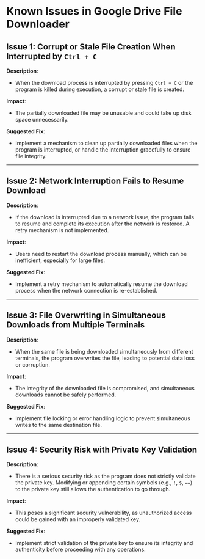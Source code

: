 # Known Issues in Google Drive File Downloader

## Issue 1: Corrupt or Stale File Creation When Interrupted by `Ctrl + C`

**Description**: 
- When the download process is interrupted by pressing `Ctrl + C` or the program is killed during execution, a corrupt or stale file is created.

**Impact**:
- The partially downloaded file may be unusable and could take up disk space unnecessarily.

**Suggested Fix**:
- Implement a mechanism to clean up partially downloaded files when the program is interrupted, or handle the interruption gracefully to ensure file integrity.

---

## Issue 2: Network Interruption Fails to Resume Download

**Description**: 
- If the download is interrupted due to a network issue, the program fails to resume and complete its execution after the network is restored. A retry mechanism is not implemented.

**Impact**:
- Users need to restart the download process manually, which can be inefficient, especially for large files.

**Suggested Fix**:
- Implement a retry mechanism to automatically resume the download process when the network connection is re-established.

---

## Issue 3: File Overwriting in Simultaneous Downloads from Multiple Terminals

**Description**: 
- When the same file is being downloaded simultaneously from different terminals, the program overwrites the file, leading to potential data loss or corruption.

**Impact**:
- The integrity of the downloaded file is compromised, and simultaneous downloads cannot be safely performed.

**Suggested Fix**:
- Implement file locking or error handling logic to prevent simultaneous writes to the same destination file.

---

## Issue 4: Security Risk with Private Key Validation

**Description**: 
- There is a serious security risk as the program does not strictly validate the private key. Modifying or appending certain symbols (e.g., `!`, `$`, `==`) to the private key still allows the authentication to go through.

**Impact**:
- This poses a significant security vulnerability, as unauthorized access could be gained with an improperly validated key.

**Suggested Fix**:
- Implement strict validation of the private key to ensure its integrity and authenticity before proceeding with any operations.
    